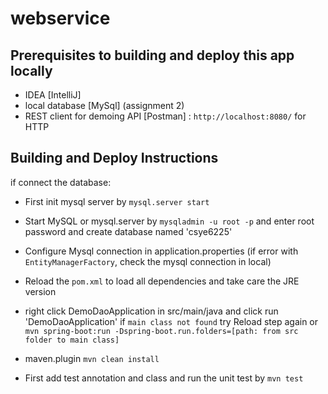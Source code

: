# webservice


## Prerequisites to building and deploy this app locally
- IDEA [IntelliJ]
- local database [MySql] (assignment 2)
- REST client for demoing API [Postman] : `http://localhost:8080/` for HTTP
  
## Building and Deploy Instructions
if connect the database:
- First init mysql server by `mysql.server start` 
- Start MySQL or mysql.server by `mysqladmin -u root -p` and enter root password
and create database named 'csye6225'
- Configure Mysql connection in application.properties
  (if error with `EntityManagerFactory`, check the mysql connection in local)

- Reload the `pom.xml` to load all dependencies and take care the JRE version
- right click DemoDaoApplication in src/main/java and click run 'DemoDaoApplication'
    if `main class not found`  try Reload step again
    or `mvn spring-boot:run -Dspring-boot.run.folders=[path: from src folder to main class]`


- maven.plugin  `mvn clean install`
- First add test annotation and class and run the unit test by `mvn test` 